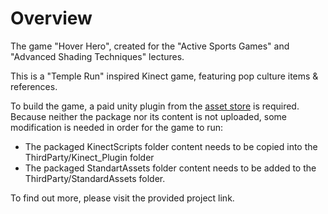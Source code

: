 # Overview
The game "Hover Hero", created for the "Active Sports Games" and "Advanced Shading Techniques" lectures.

This is a "Temple Run" inspired Kinect game, featuring pop culture items & references.

To build the game, a paid unity plugin from the [asset store](https://assetstore.unity.com/packages/3d/characters/kinect-v2-examples-with-ms-sdk-and-nuitrack-sdk-18708) is required. Because neither the package nor its content is not uploaded, some modification is needed in order for the game to run:
- The packaged KinectScripts folder content needs to be copied into the ThirdParty/Kinect_Plugin folder 
- The packaged StandartAssets folder content needs to be added to the ThirdParty/StandardAssets folder.

To find out more, please visit the provided project link.

